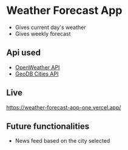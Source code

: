# Weather Forecast App
- Gives current day's weather
- Gives weekly forecast

## Api used
- [OpenWeather API](https://openweathermap.org/)
- [GeoDB Cities API](https://rapidapi.com/wirefreethought/api/geodb-cities/)

## Live
https://weather-forecast-app-one.vercel.app/

## Future functionalities
- News feed based on the city selected
